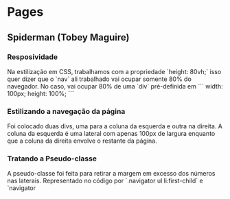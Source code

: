 # Pages

## Spiderman (Tobey Maguire)

### Resposividade
<p> Na estilização em CSS, trabalhamos com a propriedade `height: 80vh;` isso quer dizer que o `nav` ali trabalhado vai ocupar somente 80% do navegador. No caso, vai ocupar 80% de uma `div` pré-definida em ```
width: 100px;
  height: 100%;
```
</p>

### Estilizando a navegação da página

<p>
Foi colocado duas divs, uma para a coluna da esquerda e outra na direita. A coluna da esquerda é uma lateral com apenas 100px de largura enquanto que a coluna da direita envolve o restante da página.
</p>

### Tratando a Pseudo-classe

<p>A pseudo-classe foi feita para retirar a margem em excesso dos números nas laterais. Representado no código por `.navigator ul li:first-child`
e `navigator 

</p>

</div>